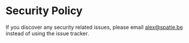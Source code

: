 # Security Policy

If you discover any security related issues, please email alex@spatie.be instead of using the issue tracker.
